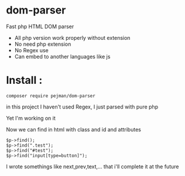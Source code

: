 # dom-parser
Fast php HTML DOM parser
- All php version work properly without extension
- No need php extension
- No Regex use
- Can embed to another languages like js

# Install :
```
composer require pejman/dom-parser
```


in this project I haven't used Regex, I just parsed with pure php

Yet I'm working on it

Now we can find in html with class and id and attributes

```
$p->find();
$p->find(".test");
$p->find("#test");
$p->find("input[type=button]");
```

I wrote somethings like next,prev,text,... that i'll complete it at the future